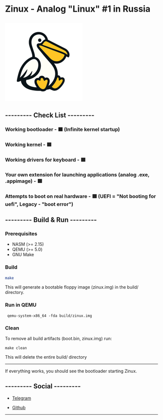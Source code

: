 # Zinux - Analog "Linux" #1 in Russia

## ![Logo Image](assets/logo1-256.png)

## --------- Check List ---------

### Working bootloader - 🟧 (Infinite kernel startup)

### Working kernel - 🟥

### Working drivers for keyboard - 🟥

### Your own extension for launching applications (analog .exe, .appimage) - 🟥

### Attempts to boot on real hardware - 🟥 (UEFI = "Not booting for uefi", Legacy - "boot error")

## --------- Build & Run ---------

### Prerequisites

- NASM (>= 2.15)
- QEMU (>= 5.0)
- GNU Make

### Build

```bash
make
```

This will generate a bootable floppy image (zinux.img) in the build/ directory.

### Run in QEMU

```
 qemu-system-x86_64 -fda build/zinux.img
```

### Clean

To remove all build artifacts (boot.bin, zinux.img) run:

```
make clean
```

This will delete the entire build/ directory

---

If everything works, you should see the bootloader starting Zinux.

## --------- Social ---------

- [Telegram](https://t.me/Zinux_channel)

- [Github](https://github.com/Norton42qq/Zinux/issues)

---
